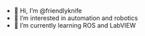 - 👋 Hi, I’m @friendlyknife
- 👀 I’m interested in automation and robotics
- 🌱 I’m currently learning ROS and LabVIEW

<!---
friendlyknife/friendlyknife is a ✨ special ✨ repository because its `README.md` (this file) appears on your GitHub profile.
You can click the Preview link to take a look at your changes.
--->
